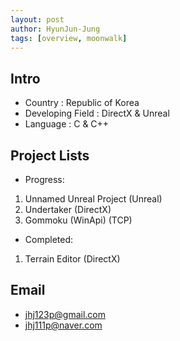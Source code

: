 ```yaml
---
layout: post
author: HyunJun-Jung
tags: [overview, moonwalk]
---
```


## Intro

- Country : Republic of Korea
- Developing Field : DirectX & Unreal
- Language : C & C++

## Project Lists

- Progress:
1. Unnamed Unreal Project (Unreal)
2. Undertaker (DirectX)
3. Gommoku (WinApi) (TCP)
   
- Completed:
1. Terrain Editor (DirectX)

## Email
- jhj123p@gmail.com
- jhj111p@naver.com
